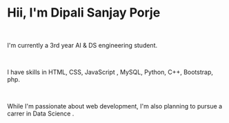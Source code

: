<h1> Hii, I'm Dipali Sanjay Porje </h1>
<br>
<p> I'm currently a 3rd year AI & DS engineering student. </p> <br>
<p> I have skills in HTML, CSS, JavaScript , MySQL, Python, C++, Bootstrap, php.</p>
<br>
<p> While I'm passionate about web development, I'm also planning to pursue a carrer in Data Science . </p>
<br>



